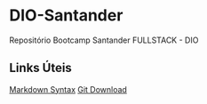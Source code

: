 # DIO-Santander
Repositório Bootcamp Santander FULLSTACK - DIO

## Links Úteis
[Markdown Syntax](https://www.markdownguide.org/basic-syntax/)
[Git Download](https://git-scm.com/downloads)
